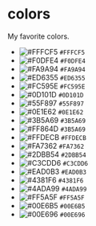 # colors

My favorite colors.

- ![#FFFCF5](https://placehold.it/15/FFFCF5/000000?text=+) `#FFFCF5`
- ![#F0DFE4](https://placehold.it/15/F0DFE4/000000?text=+) `#F0DFE4`
- ![#FA9A94](https://placehold.it/15/FA9A94/000000?text=+) `#FA9A94`
- ![#ED6355](https://placehold.it/15/ED6355/000000?text=+) `#ED6355`
- ![#FC595E](https://placehold.it/15/FC595E/000000?text=+) `#FC595E`
- ![#0D101D](https://placehold.it/15/0D101D/000000?text=+) `#0D101D`
- ![#55F897](https://placehold.it/15/55F897/000000?text=+) `#55F897`
- ![#0E1E62](https://placehold.it/15/0E1E62/000000?text=+) `#0E1E62`
- ![#3B5A69](https://placehold.it/15/3B5A69/000000?text=+) `#3B5A69`
- ![#FF864D](https://placehold.it/15/FF864D/000000?text=+) `#3B5A69`
- ![#FFDECB](https://placehold.it/15/FFDECB/000000?text=+) `#FFDECB`
- ![#FA7362](https://placehold.it/15/FA7362/000000?text=+) `#FA7362`
- ![#2DBB54](https://placehold.it/15/2DBB54/000000?text=+) `#2DBB54`
- ![#C3CDD6](https://placehold.it/15/C3CDD6/000000?text=+) `#C3CDD6`
- ![#EAD0B3](https://placehold.it/15/EAD0B3/000000?text=+) `#EAD0B3`
- ![#4381F6](https://placehold.it/15/4381F6/000000?text=+) `#4381F6`
- ![#4ADA99](https://placehold.it/15/4ADA99/000000?text=+) `#4ADA99`
- ![#FF5A5F](https://placehold.it/15/FF5A5F/000000?text=+) `#FF5A5F`
- ![#00E6B5](https://placehold.it/15/00E6B5/000000?text=+) `#00E6B5`
- ![#00E696](https://placehold.it/15/00E696/000000?text=+) `#00E696`
